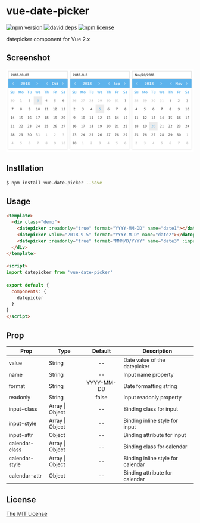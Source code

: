 # vue-date-picker

[![npm version][npm-image]][npm-url] [![david deps][david-image]][david-url] [![npm license][license-image]][download-url]

datepicker component for Vue 2.x

## Screenshot

![screenshot](screenshot.png)

## Instllation

```bash
$ npm install vue-date-picker --save
```

## Usage

```html
<template>
  <div class="demo">
    <datepicker :readonly="true" format="YYYY-MM-DD" name="date1"></datepicker>
    <datepicker value="2018-9-5" format="YYYY-M-D" name="date2"></datepicker>
    <datepicker :readonly="true" format="MMM/D/YYYY" name="date3" :input-attr="{ 'data-test': 'value' }"></datepicker>
  </div>
</template>

<script>
import datepicker from 'vue-date-picker'

export default {
  components: {
    datepicker
  }
}
</script>
```

## Prop

| Prop                          | Type               | Default     | Description                              |
|-------------------------------|--------------------|:-----------:|------------------------------------------|
| value                         | String             | --          | Date value of the datepicker             |
| name                          | String             | --          | Input name property                      |
| format                        | String             | YYYY-MM-DD  | Date formatting string                   |
| readonly                      | String             | false       | Input readonly property                  |
| input-class                   | Array \| Object    | --          | Binding class for input                  |
| input-style                   | Array \| Object    | --          | Binding inline style for input           |
| input-attr                    | Object             | --          | Binding attribute for input              |
| calendar-class                | Array \| Object    | --          | Binding class for calendar               |
| calendar-style                | Array \| Object    | --          | Binding inline style for calendar        |
| calendar-attr                 | Object             | --          | Binding attribute for calendar           |

## License

[The MIT License](http://opensource.org/licenses/MIT)

[npm-image]: https://img.shields.io/npm/v/vue-date-picker.svg?style=flat-square
[npm-url]: https://npmjs.org/package/vue-date-picker
[david-image]: https://img.shields.io/david/8788/vue-date-picker.svg?style=flat-square
[david-url]: https://david-dm.org/8788/vue-date-picker
[download-url]: https://npmjs.org/package/vue-date-picker
[license-image]: https://img.shields.io/npm/l/vue-date-picker.svg